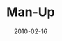 ---
layout: music 
title: "Man-Up"
series: "Manly"
date: 2010-02-16 
description: "Chuck Mingo talks about what it means to be an aggressive man."
audio: "http://s3.amazonaws.com/crossroadsaudiomessages/Manly3.mp3"
audio-duration: "29:56"
src: "http://www.crossroads.net/players/media/mediumHz/190x110_Manly.jpg"
---